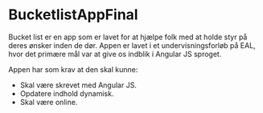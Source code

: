 # BucketlistAppFinal
Bucket list er en app som er lavet for at hjælpe folk med at holde styr på deres ønsker inden de dør.
Appen er lavet i et undervisningsforløb på EAL, hvor det primære mål var at give os indblik i Angular JS sproget.

Appen har som krav at den skal kunne: 
- Skal være skrevet med Angular JS.
- Opdatere indhold dynamisk.
- Skal være online.
